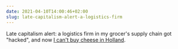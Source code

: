 ```yaml
---
date: 2021-04-10T14:00:46+02:00
slug: late-capitalism-alert-a-logistics-firm
---
```

Late capitalism alert: a logistics firm in my grocer's supply chain got "hacked", and now [I can't buy cheese in Holland](https://www.parool.nl/nederland/albert-heijn-kampt-met-kaastekort~b1a14320/).


